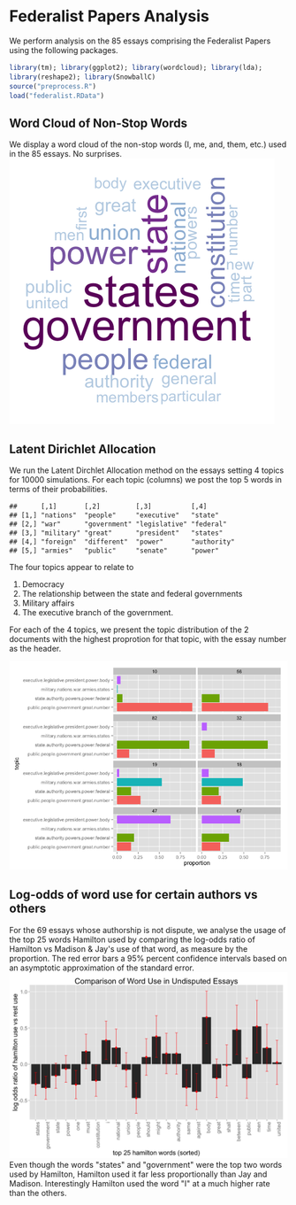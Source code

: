 Federalist Papers Analysis
========================================================
We perform analysis on the 85 essays comprising the Federalist Papers using the
following packages.


```r
library(tm); library(ggplot2); library(wordcloud); library(lda); 
library(reshape2); library(SnowballC)
source("preprocess.R")
load("federalist.RData")
```




Word Cloud of Non-Stop Words
--------------------------------------------------------
We display a word cloud of the non-stop words (I, me, and, them, etc.) used in the 85 essays.  No surprises.  
![plot of chunk unnamed-chunk-3](./README_files/figure-html/unnamed-chunk-3.png) 


Latent Dirichlet Allocation
--------------------------------------------------------
We run the Latent Dirchlet Allocation method on the essays setting 4 topics for
10000 simulations.  For each topic (columns) we post the top 5 words in terms of their probabilities.  

```
##      [,1]       [,2]         [,3]          [,4]       
## [1,] "nations"  "people"     "executive"   "state"    
## [2,] "war"      "government" "legislative" "federal"  
## [3,] "military" "great"      "president"   "states"   
## [4,] "foreign"  "different"  "power"       "authority"
## [5,] "armies"   "public"     "senate"      "power"
```
The four topics appear to relate to 

1. Democracy
2. The relationship between the state and federal governments
3. Military affairs
4. The executive branch of the government.  

For each of the 4 topics, we present the topic distribution of the 2 documents with the highest proprotion for that topic, with the essay number as the header.  

![plot of chunk unnamed-chunk-5](./README_files/figure-html/unnamed-chunk-5.png) 


Log-odds of word use for certain authors vs others
--------------------------------------------------------
For the 69 essays whose authorship is not dispute, we analyse the usage of the top 25 words Hamilton used by comparing the log-odds ratio of Hamilton vs Madison & Jay's use of that word, as measure by the proportion.  The red error bars a 95% percent confidence intervals based on an asymptotic approximation of the standard error.  
![plot of chunk unnamed-chunk-6](./README_files/figure-html/unnamed-chunk-6.png) 
Even though the words "states" and "government" were the top two words used by Hamilton, Hamilton used it far less proportionally than Jay and Madison.  Interestingly Hamilton used the word "I" at a much higher rate than the others.  




